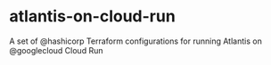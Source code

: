 # atlantis-on-cloud-run
A set of @hashicorp Terraform configurations for running Atlantis on @googlecloud Cloud Run
